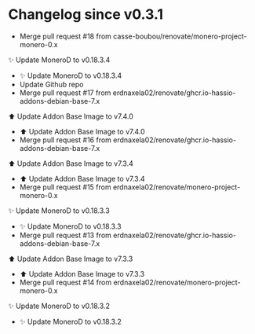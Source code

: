 # Changelog since v0.3.1
- Merge pull request #18 from casse-boubou/renovate/monero-project-monero-0.x

✨ Update MoneroD to v0.18.3.4 
- ✨ Update MoneroD to v0.18.3.4 
- Update Github repo 
- Merge pull request #17 from erdnaxela02/renovate/ghcr.io-hassio-addons-debian-base-7.x

⬆️ Update Addon Base Image to v7.4.0 
- ⬆️ Update Addon Base Image to v7.4.0 
- Merge pull request #16 from erdnaxela02/renovate/ghcr.io-hassio-addons-debian-base-7.x

⬆️ Update Addon Base Image to v7.3.4 
- ⬆️ Update Addon Base Image to v7.3.4 
- Merge pull request #15 from erdnaxela02/renovate/monero-project-monero-0.x

✨ Update MoneroD to v0.18.3.3 
- ✨ Update MoneroD to v0.18.3.3 
- Merge pull request #13 from erdnaxela02/renovate/ghcr.io-hassio-addons-debian-base-7.x

⬆️ Update Addon Base Image to v7.3.3 
- ⬆️ Update Addon Base Image to v7.3.3 
- Merge pull request #14 from erdnaxela02/renovate/monero-project-monero-0.x

✨ Update MoneroD to v0.18.3.2 
- ✨ Update MoneroD to v0.18.3.2 
